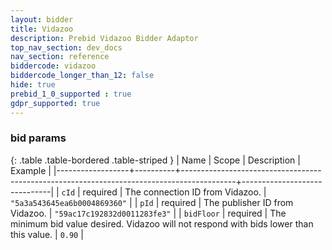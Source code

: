 ```yaml
---
layout: bidder
title: Vidazoo
description: Prebid Vidazoo Bidder Adaptor
top_nav_section: dev_docs
nav_section: reference
biddercode: vidazoo
biddercode_longer_than_12: false
hide: true
prebid_1_0_supported : true
gdpr_supported: true
---
```


### bid params

{: .table .table-bordered .table-striped }
| Name             | Scope    | Description                                                                               | Example                      |
|------------------+----------+-------------------------------------------------------------------------------------------+------------------------------|
| `cId`            | required | The connection ID from Vidazoo.                                                           | `"5a3a543645ea6b0004869360"` |
| `pId`            | required | The publisher ID from Vidazoo.                                                            | `"59ac17c192832d0011283fe3"` |
| `bidFloor`       | required | The minimum bid value desired. Vidazoo will not respond with bids lower than this value.  | `0.90`                       |
